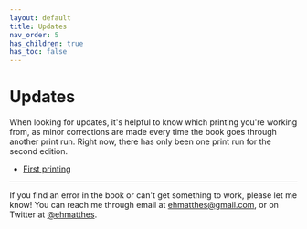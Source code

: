 ```yaml
---
layout: default
title: Updates
nav_order: 5
has_children: true
has_toc: false
---
```


# Updates

When looking for updates, it's helpful to know which printing you're working from, as minor corrections are made every time the book goes through another print run. Right now, there has only been one print run for the second edition.

- [First printing](../first_printing/)

---

If you find an error in the book or can't get something to work, please let me know! You can reach me through email at ehmatthes@gmail.com, or on Twitter at [@ehmatthes](https://twitter.com/ehmatthes).